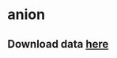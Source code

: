 # anion

## Download data [here](https://drive.google.com/file/d/1WmI7SbXqIGUb8AbiF9XPwt2DfR2FBXgP/view?usp=sharing)

